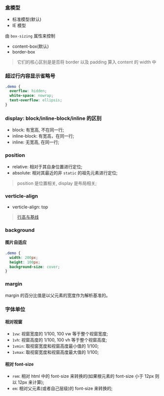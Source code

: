 ### 盒模型

* 标准模型(默认)
* IE 模型

由 `box-sizing` 属性来控制

* content-box(默认)
* border-box

> 它们的核心区别是是否将 border 以及 padding 算入 content 的 width 中

### 超过行内容显示省略号

```css
.demo {
  overflow: hidden;
  white-space: nowrap;
  text-overflow: ellipsis;
}
```

### display: block/inline-block/inline 的区别

* block: 有宽高, 不在同一行;
* inline-block: 有宽高，在同一行;
* inline: 无宽高, 在同一行;

### position

* relative: 相对于其自身位置进行定位;
* absolute: 相对其最近的非 `static` 的祖先元素进行定位;

> position 是位置相关, display 是布局相关;

### verticle-align

* verticle-align: top

> [行高与基线](https://blog.csdn.net/lulujiajiawenwen/article/details/8245201)

### background

#### 图片自适应

```css
.demo {
  width: 200px;
  height: 100px;
  background-size: cover;
}
```

### margin

margin 的百分比值是以父元素的宽度作为解析基准的。

### 字体单位

#### 相对视窗

* `1vw`: 视窗宽度的 1/100, 100 vw 等于整个视窗宽度;
* `1vh`: 视窗高度的 1/100, 100 vh 等于整个视窗高度;
* `1vmin`: 取视窗宽度和视窗高度最小值的 1/100;
* `1vmax`: 取视窗宽度和视窗高度最大值的 1/100;

#### 相对 font-size

* `rem`: 相对 html 中的 font-size 来转换的(如果根元素的 font-size 小于 12px 则以 12px 来计算);
* `em`: 相对父元素(或者自己层级)的 font-size 来转换的;
